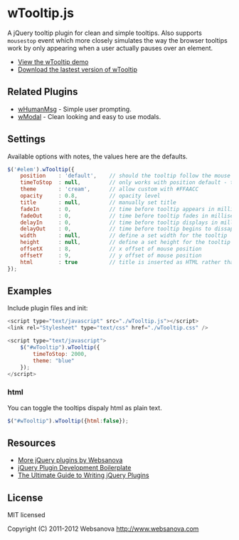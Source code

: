 # wTooltip.js

A jQuery tooltip plugin for clean and simple tooltips.  Also supports `mousestop` event which more closely simulates the way the browser tooltips work by only appearing when a user actually pauses over an element.

* [View the wTooltip demo](http://wtooltip.websanova.com)
* [Download the lastest version of wTooltip](https://github.com/websanova/wTooltip/tags)

## Related Plugins

* [wHumanMsg](http://whumanmsg.websanova.com) - Simple user prompting.
* [wModal](http://wModal.websanova.com) - Clean looking and easy to use modals.


## Settings

Available options with notes, the values here are the defaults.

```js
$('#elem').wTooltip({
    position    : 'default',    // should the tooltip follow the mouse [default,mouse]
    timeToStop  : null,         // only works with position default - the time mouse has to stop before triggering display of tooltip
    theme       : 'cream',      // allow custom with #FFAACC
    opacity     : 0.8,          // opacity level
    title       : null,         // manually set title
    fadeIn      : 0,            // time before tooltip appears in milliseconds
    fadeOut     : 0,            // time before tooltip fades in milliseconds
    delayIn     : 0,            // time before tooltip displays in milliseconds
    delayOut    : 0,            // time before tooltip begins to dissapear in milliseconds
    width       : null,         // define a set width for the tooltip
    height      : null,         // define a set height for the tooltip
    offsetX     : 8,            // x offset of mouse position
    offsetY     : 9,            // y offset of mouse position
    html        : true          // title is inserted as HTML rather than text
});
```


## Examples

Include plugin files and init:

```js
<script type="text/javascript" src="./wTooltip.js"></script>
<link rel="Stylesheet" type="text/css" href="./wTooltip.css" />

<script type="text/javascript">
    $("#wTooltip").wTooltip({
        timeToStop: 2000,
        theme: "blue"
    });
</script>
```

### html

You can toggle the tooltips dispaly html as plain text.

```js
$("#wTooltip").wTooltip({html:false});
```


## Resources

* [More jQuery plugins by Websanova](http://websanova.com/plugins)
* [jQuery Plugin Development Boilerplate](http://wboiler.websanova.com)
* [The Ultimate Guide to Writing jQuery Plugins](http://www.websanova.com/blog/jquery/the-ultimate-guide-to-writing-jquery-plugins)


## License

MIT licensed

Copyright (C) 2011-2012 Websanova http://www.websanova.com